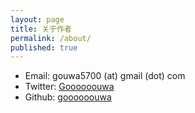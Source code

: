 ```yaml
---
layout: page
title: 关于作者
permalink: /about/
published: true
---
```


- Email: gouwa5700 (at) gmail (dot) com
- Twitter: [Goooooouwa](https://twitter.com/Goooooouwa)
- Github: [goooooouwa](http://github.com/goooooouwa)
